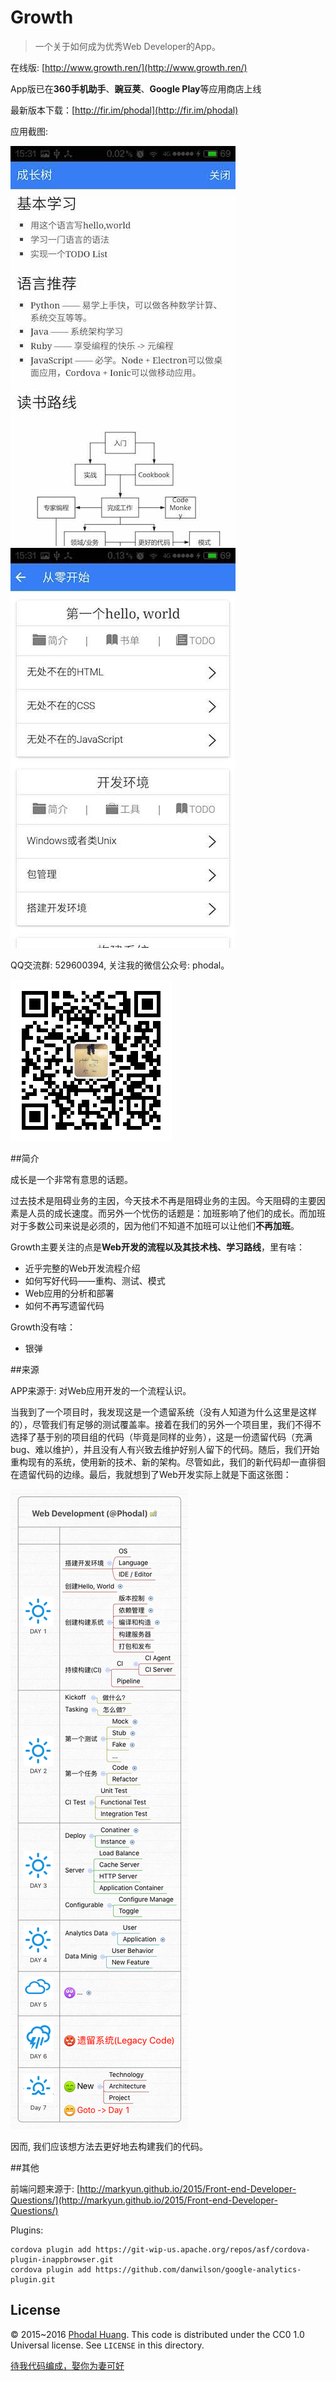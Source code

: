 # Growth

> 一个关于如何成为优秀Web Developer的App。

在线版: [http://www.growth.ren/](http://www.growth.ren/)

App版已在**360手机助手**、**豌豆荚**、**Google Play**等应用商店上线

最新版本下载：[http://fir.im/phodal](http://fir.im/phodal)

应用截图:

![1.pic](screenshot/1.pic.jpg) ![2.pic](screenshot/2.pic.jpg)

QQ交流群: 529600394, 关注我的微信公众号: phodal。

![QRCode](www/img/wechat.jpg)

##简介

成长是一个非常有意思的话题。

过去技术是阻碍业务的主因，今天技术不再是阻碍业务的主因。今天阻碍的主要因素是人员的成长速度。而另外一个忧伤的话题是：加班影响了他们的成长。而加班对于多数公司来说是必须的，因为他们不知道不加班可以让他们**不再加班**。

Growth主要关注的点是**Web开发的流程以及其技术栈、学习路线**，里有啥：

 - 近乎完整的Web开发流程介绍 
 - 如何写好代码——重构、测试、模式
 - Web应用的分析和部署
 - 如何不再写遗留代码

Growth没有啥： 

 - 银弹

##来源

APP来源于: 对Web应用开发的一个流程认识。

当我到了一个项目时，我发现这是一个遗留系统（没有人知道为什么这里是这样的），尽管我们有足够的测试覆盖率。接着在我们的另外一个项目里，我们不得不选择了基于别的项目组的代码（毕竟是同样的业务），这是一份遗留代码（充满bug、难以维护），并且没有人有兴致去维护好别人留下的代码。随后，我们开始重构现有的系统，使用新的技术、新的架构。尽管如此，我们的新代码却一直徘徊在遗留代码的边缘。最后，我就想到了Web开发实际上就是下面这张图：

![Web](www/img/seven.png)

因而, 我们应该想方法去更好地去构建我们的代码。

##其他

前端问题来源于: [http://markyun.github.io/2015/Front-end-Developer-Questions/](http://markyun.github.io/2015/Front-end-Developer-Questions/)

Plugins:

    cordova plugin add https://git-wip-us.apache.org/repos/asf/cordova-plugin-inappbrowser.git
    cordova plugin add https://github.com/danwilson/google-analytics-plugin.git

## License

© 2015~2016 [Phodal Huang](https://www.phodal.com). This code is distributed under the CC0 1.0 Universal license. See `LICENSE` in this directory.

[待我代码编成，娶你为妻可好](http://www.xuntayizhan.com/person/ji-ke-ai-qing-zhi-er-shi-dai-wo-dai-ma-bian-cheng-qu-ni-wei-qi-ke-hao-wan/)
